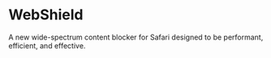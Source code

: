 # WebShield
A new wide-spectrum content blocker for Safari designed to be performant, efficient, and effective.
